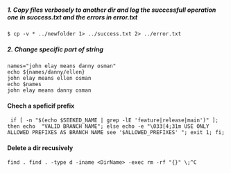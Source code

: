 ##### 1. Copy files verbosely to another dir and log the successfull operation one in success.txt and the errors in error.txt
`$ cp -v * ../newfolder 1> ../success.txt 2> ../error.txt`
##### 2. Change specific part of string
```
names="john elay means danny osman"
echo ${names/danny/ellen}
john elay means ellen osman
echo $names
john elay means danny osman
```
#### Chech a speficif prefix
```
 if [ -n "$(echo $SEEKED_NAME | grep -lE 'feature|release|main')" ]; then echo  "VALID BRANCH NAME"; else echo -e "\033[4;31m USE ONLY ALLOWED PREFIXES AS BRANCH NAME see '$ALLOWED_PREFIXES' "; exit 1; fi;
 ```
#### Delete a dir recusively
```
find . find . -type d -iname <DirName> -exec rm -rf "{}" \;^C
```
